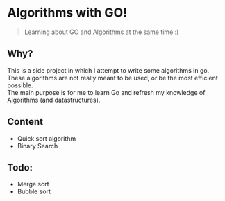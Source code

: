 # Algorithms with GO!
> Learning about GO and Algorithms at the same time :) 

## Why?
This is a side project in which I attempt to write some algorithms in go. 
These algorithms are not really meant to be used, or be the most efficient possible.  
The main purpose is for me to learn Go and refresh my knowledge of Algorithms (and datastructures).

## Content
- Quick sort algorithm 
- Binary Search

## Todo:
- Merge sort
- Bubble sort